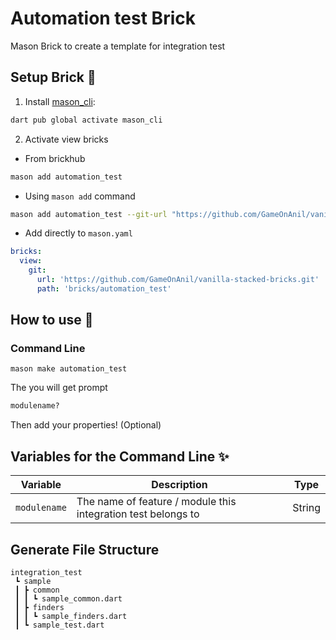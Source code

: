 # Automation test Brick
Mason Brick to create a template for integration test

## Setup Brick 🚀
1. Install [mason_cli](https://pub.dev/packages/mason_cli):
```sh
dart pub global activate mason_cli
```

2. Activate view bricks
- From brickhub
```sh
mason add automation_test
```
- Using `mason add` command
```sh
mason add automation_test --git-url "https://github.com/GameOnAnil/vanilla-stacked-bricks.git" --git-path "bricks/automation_test"
```

- Add directly to `mason.yaml`
```yaml
bricks:
  view:
    git:
      url: 'https://github.com/GameOnAnil/vanilla-stacked-bricks.git'
      path: 'bricks/automation_test'
```

## How to use 🚀
### Command Line

```
mason make automation_test
```

The you will get prompt
```sh
modulename?
```

Then add your properties! (Optional)

## Variables for the Command Line ✨
| Variable      | Description                                                | Type     |
| ------------- | ---------------------------------------------------------- | -------- |
| `modulename`  | The name of feature / module this integration test belongs to         | String   |

## Generate File Structure
```
integration_test
 ┗ sample
 ┃ ┣ common
 ┃ ┃ ┗ sample_common.dart
 ┃ ┣ finders
 ┃ ┃ ┗ sample_finders.dart
 ┃ ┗ sample_test.dart
```